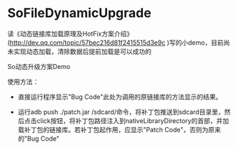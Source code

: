 # SoFileDynamicUpgrade
读《动态链接库加载原理及HotFix方案介绍》(http://dev.qq.com/topic/57bec216d81f2415515d3e9c )写的小demo，目前尚未实现动态加载，清除数据后提前加载是可以成功的


So动态升级方案Demo

使用方法：

- 直接运行程序显示"Bug Code"此处为调用的原链接库的方法显示的结果。

- 运行adb push ./patch.jar /sdcard/命令，将补丁包推送到sdcard目录里，然后点击click按钮，将补丁包路径注入到nativeLibraryDirectory的首部，并加载补丁包的链接库。若补丁包起作用，应显示"Patch Code"，否则为原来的"Bug Code"
